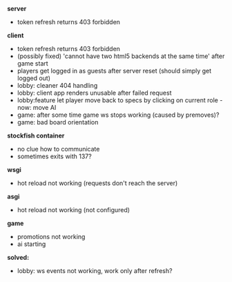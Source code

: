 **server**
- token refresh returns 403 forbidden

**client**
- token refresh returns 403 forbidden
- (possibly fixed) 'cannot have two html5 backends at the same time' after game start 
- players get logged in as guests after server reset (should simply get logged out)
- lobby: cleaner 404 handling
- lobby: client app renders unusable after failed request
- lobby:feature let player move back to specs by clicking on current role - now: move AI
- game: after some time game ws stops working (caused by premoves)?
- game: bad board orientation

**stockfish container**
- no clue how to communicate
- sometimes exits with 137?

**wsgi**
- hot reload not working (requests don't reach the server)

**asgi**
- hot reload not working (not configured)

**game**
- promotions not working
- ai starting 

**solved:**
- lobby: ws events not working, work only after refresh?

